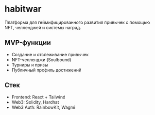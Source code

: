 # habitwar
Платформа для геймифицированного развития привычек с помощью NFT, челленджей и системы наград.

## MVP-функции
- Создание и отслеживание привычек
- NFT-челленджи (Soulbound)
- Турниры и призы
- Публичный профиль достижений

## Стек
- Frontend: React + Tailwind
- Web3: Solidity, Hardhat
- Web3 Auth: RainbowKit, Wagmi

